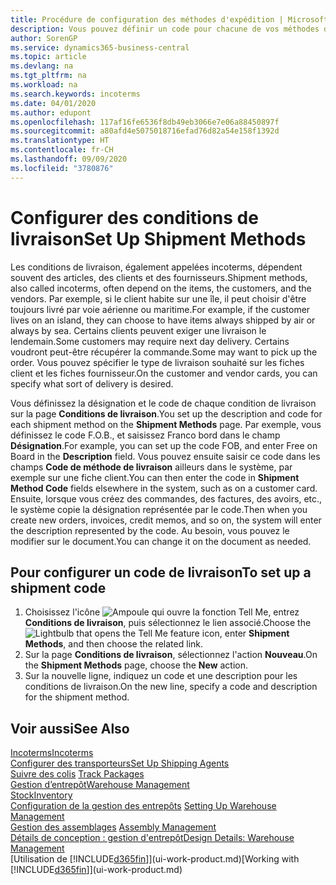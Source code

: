 ```yaml
---
title: Procédure de configuration des méthodes d'expédition | Microsoft Docs
description: Vous pouvez définir un code pour chacune de vos méthodes d'expédition offertes, par exemple, saisir les informations qui les concernent.
author: SorenGP
ms.service: dynamics365-business-central
ms.topic: article
ms.devlang: na
ms.tgt_pltfrm: na
ms.workload: na
ms.search.keywords: incoterms
ms.date: 04/01/2020
ms.author: edupont
ms.openlocfilehash: 117af16fe6536f8db49eb3066e7e06a88450897f
ms.sourcegitcommit: a80afd4e5075018716efad76d82a54e158f1392d
ms.translationtype: HT
ms.contentlocale: fr-CH
ms.lasthandoff: 09/09/2020
ms.locfileid: "3780876"
---
```

# <a name="set-up-shipment-methods"></a><span data-ttu-id="e3f3d-103">Configurer des conditions de livraison</span><span class="sxs-lookup"><span data-stu-id="e3f3d-103">Set Up Shipment Methods</span></span>
<span data-ttu-id="e3f3d-104">Les conditions de livraison, également appelées incoterms, dépendent souvent des articles, des clients et des fournisseurs.</span><span class="sxs-lookup"><span data-stu-id="e3f3d-104">Shipment methods, also called incoterms, often depend on the items, the customers, and the vendors.</span></span> <span data-ttu-id="e3f3d-105">Par exemple, si le client habite sur une île, il peut choisir d'être toujours livré par voie aérienne ou maritime.</span><span class="sxs-lookup"><span data-stu-id="e3f3d-105">For example, if the customer lives on an island, they can choose to have items always shipped by air or always by sea.</span></span> <span data-ttu-id="e3f3d-106">Certains clients peuvent exiger une livraison le lendemain.</span><span class="sxs-lookup"><span data-stu-id="e3f3d-106">Some customers may require next day delivery.</span></span> <span data-ttu-id="e3f3d-107">Certains voudront peut-être récupérer la commande.</span><span class="sxs-lookup"><span data-stu-id="e3f3d-107">Some may want to pick up the order.</span></span> <span data-ttu-id="e3f3d-108">Vous pouvez spécifier le type de livraison souhaité sur les fiches client et les fiches fournisseur.</span><span class="sxs-lookup"><span data-stu-id="e3f3d-108">On the customer and vendor cards, you can specify what sort of delivery is desired.</span></span>

<span data-ttu-id="e3f3d-109">Vous définissez la désignation et le code de chaque condition de livraison sur la page **Conditions de livraison**.</span><span class="sxs-lookup"><span data-stu-id="e3f3d-109">You set up the description and code for each shipment method on the **Shipment Methods** page.</span></span> <span data-ttu-id="e3f3d-110">Par exemple, vous définissez le code F.O.B., et saisissez Franco bord dans le champ **Désignation**.</span><span class="sxs-lookup"><span data-stu-id="e3f3d-110">For example, you can set up the code FOB, and enter Free on Board in the **Description** field.</span></span> <span data-ttu-id="e3f3d-111">Vous pouvez ensuite saisir ce code dans les champs **Code de méthode de livraison** ailleurs dans le système, par exemple sur une fiche client.</span><span class="sxs-lookup"><span data-stu-id="e3f3d-111">You can then enter the code in **Shipment Method Code** fields elsewhere in the system, such as on a customer card.</span></span> <span data-ttu-id="e3f3d-112">Ensuite, lorsque vous créez des commandes, des factures, des avoirs, etc., le système copie la désignation représentée par le code.</span><span class="sxs-lookup"><span data-stu-id="e3f3d-112">Then when you create new orders, invoices, credit memos, and so on, the system will enter the description represented by the code.</span></span> <span data-ttu-id="e3f3d-113">Au besoin, vous pouvez le modifier sur le document.</span><span class="sxs-lookup"><span data-stu-id="e3f3d-113">You can change it on the document as needed.</span></span>

## <a name="to-set-up-a-shipment-code"></a><span data-ttu-id="e3f3d-114">Pour configurer un code de livraison</span><span class="sxs-lookup"><span data-stu-id="e3f3d-114">To set up a shipment code</span></span>
1. <span data-ttu-id="e3f3d-115">Choisissez l'icône ![Ampoule qui ouvre la fonction Tell Me](media/ui-search/search_small.png "Dites-moi ce que vous voulez faire"), entrez **Conditions de livraison**, puis sélectionnez le lien associé.</span><span class="sxs-lookup"><span data-stu-id="e3f3d-115">Choose the ![Lightbulb that opens the Tell Me feature](media/ui-search/search_small.png "Tell me what you want to do") icon, enter **Shipment Methods**, and then choose the related link.</span></span>
2. <span data-ttu-id="e3f3d-116">Sur la page **Conditions de livraison**, sélectionnez l'action **Nouveau**.</span><span class="sxs-lookup"><span data-stu-id="e3f3d-116">On the **Shipment Methods** page, choose the **New** action.</span></span>
3. <span data-ttu-id="e3f3d-117">Sur la nouvelle ligne, indiquez un code et une description pour les conditions de livraison.</span><span class="sxs-lookup"><span data-stu-id="e3f3d-117">On the new line, specify a code and description for the shipment method.</span></span>

## <a name="see-also"></a><span data-ttu-id="e3f3d-118">Voir aussi</span><span class="sxs-lookup"><span data-stu-id="e3f3d-118">See Also</span></span>
[<span data-ttu-id="e3f3d-119">Incoterms</span><span class="sxs-lookup"><span data-stu-id="e3f3d-119">Incoterms</span></span>](https://iccwbo.org/resources-for-business/incoterms-rules)  
[<span data-ttu-id="e3f3d-120">Configurer des transporteurs</span><span class="sxs-lookup"><span data-stu-id="e3f3d-120">Set Up Shipping Agents</span></span>](sales-how-to-set-up-shipping-agents.md)  
<span data-ttu-id="e3f3d-121">[Suivre des colis](sales-how-track-packages.md)  </span><span class="sxs-lookup"><span data-stu-id="e3f3d-121">[Track Packages](sales-how-track-packages.md)  </span></span>  
[<span data-ttu-id="e3f3d-122">Gestion d’entrepôt</span><span class="sxs-lookup"><span data-stu-id="e3f3d-122">Warehouse Management</span></span>](warehouse-manage-warehouse.md)  
[<span data-ttu-id="e3f3d-123">Stock</span><span class="sxs-lookup"><span data-stu-id="e3f3d-123">Inventory</span></span>](inventory-manage-inventory.md)  
<span data-ttu-id="e3f3d-124">[Configuration de la gestion des entrepôts](warehouse-setup-warehouse.md)   </span><span class="sxs-lookup"><span data-stu-id="e3f3d-124">[Setting Up Warehouse Management](warehouse-setup-warehouse.md)   </span></span>  
<span data-ttu-id="e3f3d-125">[Gestion des assemblages](assembly-assemble-items.md)  </span><span class="sxs-lookup"><span data-stu-id="e3f3d-125">[Assembly Management](assembly-assemble-items.md)  </span></span>  
[<span data-ttu-id="e3f3d-126">Détails de conception : gestion d'entrepôt</span><span class="sxs-lookup"><span data-stu-id="e3f3d-126">Design Details: Warehouse Management</span></span>](design-details-warehouse-management.md)  
<span data-ttu-id="e3f3d-127">[Utilisation de [!INCLUDE[d365fin](includes/d365fin_md.md)]](ui-work-product.md)</span><span class="sxs-lookup"><span data-stu-id="e3f3d-127">[Working with [!INCLUDE[d365fin](includes/d365fin_md.md)]](ui-work-product.md)</span></span>  
